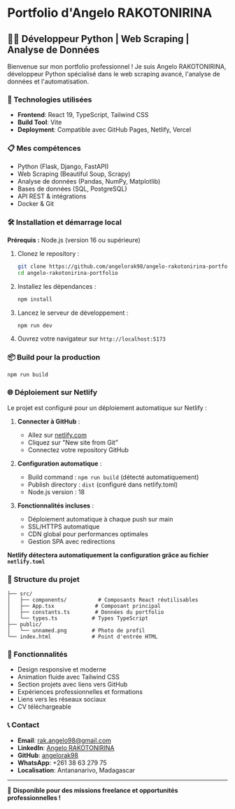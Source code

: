 # Portfolio d'Angelo RAKOTONIRINA

## 👨‍💻 Développeur Python | Web Scraping | Analyse de Données

Bienvenue sur mon portfolio professionnel ! Je suis Angelo RAKOTONIRINA, développeur Python spécialisé dans le web scraping avancé, l'analyse de données et l'automatisation.

### 🚀 Technologies utilisées

- **Frontend**: React 19, TypeScript, Tailwind CSS
- **Build Tool**: Vite
- **Deployment**: Compatible avec GitHub Pages, Netlify, Vercel

### 📋 Mes compétences

- Python (Flask, Django, FastAPI)
- Web Scraping (Beautiful Soup, Scrapy)
- Analyse de données (Pandas, NumPy, Matplotlib)
- Bases de données (SQL, PostgreSQL)
- API REST & intégrations
- Docker & Git

### 🛠️ Installation et démarrage local

**Prérequis :** Node.js (version 16 ou supérieure)

1. Clonez le repository :
   ```bash
   git clone https://github.com/angelorak98/angelo-rakotonirina-portfolio.git
   cd angelo-rakotonirina-portfolio
   ```

2. Installez les dépendances :
   ```bash
   npm install
   ```

3. Lancez le serveur de développement :
   ```bash
   npm run dev
   ```

4. Ouvrez votre navigateur sur `http://localhost:5173`

### 📦 Build pour la production

```bash
npm run build
```

### 🌐 Déploiement sur Netlify

Le projet est configuré pour un déploiement automatique sur Netlify :

1. **Connecter à GitHub** :
   - Allez sur [netlify.com](https://netlify.com)
   - Cliquez sur "New site from Git"
   - Connectez votre repository GitHub

2. **Configuration automatique** :
   - Build command : `npm run build` (détecté automatiquement)
   - Publish directory : `dist` (configuré dans netlify.toml)
   - Node.js version : 18

3. **Fonctionnalités incluses** :
   - Déploiement automatique à chaque push sur main
   - SSL/HTTPS automatique
   - CDN global pour performances optimales
   - Gestion SPA avec redirections

**Netlify détectera automatiquement la configuration grâce au fichier `netlify.toml`**

### 📁 Structure du projet

```
├── src/
│   ├── components/          # Composants React réutilisables
│   ├── App.tsx             # Composant principal
│   ├── constants.ts        # Données du portfolio
│   └── types.ts           # Types TypeScript
├── public/
│   └── unnamed.png        # Photo de profil
└── index.html             # Point d'entrée HTML
```

### 🌟 Fonctionnalités

- Design responsive et moderne
- Animation fluide avec Tailwind CSS
- Section projets avec liens vers GitHub
- Expériences professionnelles et formations
- Liens vers les réseaux sociaux
- CV téléchargeable

### 📞 Contact

- **Email**: rak.angelo98@gmail.com
- **LinkedIn**: [Angelo RAKOTONIRINA](https://www.linkedin.com/in/angelo-rakotonirina-5240b518a/)
- **GitHub**: [angelorak98](https://github.com/angelorak98)
- **WhatsApp**: +261 38 63 279 75
- **Localisation**: Antananarivo, Madagascar

---

💼 **Disponible pour des missions freelance et opportunités professionnelles !**
